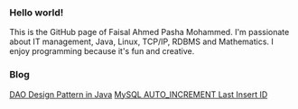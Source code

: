 ### Hello world!
    
This is the GitHub page of Faisal Ahmed Pasha Mohammed. I'm passionate about IT management, Java, Linux, TCP/IP, RDBMS and Mathematics. I enjoy programming because it's fun and creative.
    
  
### Blog
<a href="blog/dao-design-pattern-in-Java.html">DAO Design Pattern in Java</a>
<a href="blog/MySQL-AUTO_INCREMENT-last-insert-ID.html">MySQL AUTO_INCREMENT Last Insert ID</a> <br/>

    
